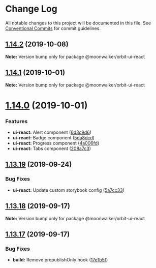 # Change Log

All notable changes to this project will be documented in this file.
See [Conventional Commits](https://conventionalcommits.org) for commit guidelines.

## [1.14.2](https://github.com/moonwalker/orbit/compare/v1.14.1...v1.14.2) (2019-10-08)

**Note:** Version bump only for package @moonwalker/orbit-ui-react





## [1.14.1](https://github.com/moonwalker/orbit/compare/v1.14.0...v1.14.1) (2019-10-01)

**Note:** Version bump only for package @moonwalker/orbit-ui-react





# [1.14.0](https://github.com/moonwalker/orbit/compare/v1.13.19...v1.14.0) (2019-10-01)


### Features

* **ui-react:** Alert component ([6d3c9d6](https://github.com/moonwalker/orbit/commit/6d3c9d6))
* **ui-react:** Badge component ([5da8dcd](https://github.com/moonwalker/orbit/commit/5da8dcd))
* **ui-react:** Progress component ([4a006fd](https://github.com/moonwalker/orbit/commit/4a006fd))
* **ui-react:** Tabs component ([208a7c3](https://github.com/moonwalker/orbit/commit/208a7c3))





## [1.13.19](https://github.com/moonwalker/orbit/compare/v1.13.18...v1.13.19) (2019-09-24)


### Bug Fixes

* **ui-react:** Update custom storybook config ([5a7cc33](https://github.com/moonwalker/orbit/commit/5a7cc33))





## [1.13.18](https://github.com/moonwalker/orbit/compare/v1.13.17...v1.13.18) (2019-09-17)

**Note:** Version bump only for package @moonwalker/orbit-ui-react





## [1.13.17](https://github.com/moonwalker/orbit/compare/v1.13.16...v1.13.17) (2019-09-17)


### Bug Fixes

* **build:** Remove prepublishOnly hook ([17e1b5f](https://github.com/moonwalker/orbit/commit/17e1b5f))

